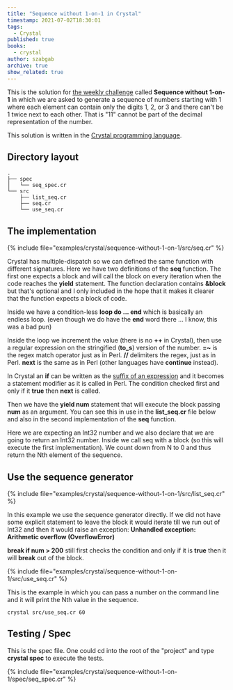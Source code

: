 ```yaml
---
title: "Sequence without 1-on-1 in Crystal"
timestamp: 2021-07-02T18:30:01
tags:
  - Crystal
published: true
books:
  - crystal
author: szabgab
archive: true
show_related: true
---
```



This is the solution for [the weekly challenge](https://theweeklychallenge.org/blog/perl-weekly-challenge-119/) called
<b>Sequence without 1-on-1</b> in which we are asked to generate a sequence of numbers starting with 1 where each element can contain only the digits 1, 2, or 3
and there can't be 1 twice next to each other. That is "11" cannot be part of the decimal representation of the number.

This solution is written in the [Crystal programming language](/crystal).



## Directory layout

```
.
├── spec
│   └── seq_spec.cr
└── src
    ├── list_seq.cr
    ├── seq.cr
    └── use_seq.cr
```

## The implementation

{% include file="examples/crystal/sequence-without-1-on-1/src/seq.cr" %}

Crystal has multiple-dispatch so we can defined the same function with different signatures.
Here we have two definitions of the <b>seq</b> function. The first one expects a block and will
call the block on every iteration when the code reaches the <b>yield</b> statement.
The function declaration contains <b>&block</b> but that's optional and I only included
in the hope that it makes it clearer that the function expects a block of code.

Inside we have a condition-less <b>loop do ... end</b> which is basically an endless loop.
(even though we do have the <b>end</b> word there ... I know, this was a bad pun)

Inside the loop we increment the value (there is no <b>++</b> in Crystal), then use a regular expression
on the stringified (<b>to_s</b>) version of the number. <b>=~</b> is the regex match operator just as in Perl.
<b>//</b> delimiters the regex, just as in Perl. <b>next</b> is the same as in Perl (other languages have <b>continue</b> instead).

In Crystal an <b>if</b> can be written as the [suffix of an expression](https://crystal-lang.org/reference/syntax_and_semantics/as_a_suffix.html)
and it becomes a statement modifier as it is called in Perl. The condition checked first and only if it <b>true</b> then <b>next</b> is called.

Then we have the <b>yield num</b> statement that will execute the block passing <b>num</b> as an argument. You can see this in use in the <b>list_seq.cr</b> file below
and also in the second implementation of the <b>seq</b> function.

Here we are expecting an Int32 number and we also declare that we are going to return an Int32 number.
Inside we call seq with a block (so this will execute the first implementation). We count down from N to 0 and thus return the Nth
element of the sequence.

## Use the sequence generator

{% include file="examples/crystal/sequence-without-1-on-1/src/list_seq.cr" %}

In this example we use the sequence generator directly. If we did not have some
explicit statement to leave the block it would iterate till we run out of Int32
and then it would raise an exception: <b>Unhandled exception: Arithmetic overflow (OverflowError)</b>

<b>break if num > 200</b> still first checks the condition and only if it is <b>true</b> then it will <b>break</b> out of the block.

{% include file="examples/crystal/sequence-without-1-on-1/src/use_seq.cr" %}

This is the example in which you can pass a number on the command line and it will print the Nth value in the sequence.

```
crystal src/use_seq.cr 60
```


## Testing / Spec

This is the spec file. One could cd into the root of the "project" and type <b>crystal spec</b>
to execute the tests.

{% include file="examples/crystal/sequence-without-1-on-1/spec/seq_spec.cr" %}


